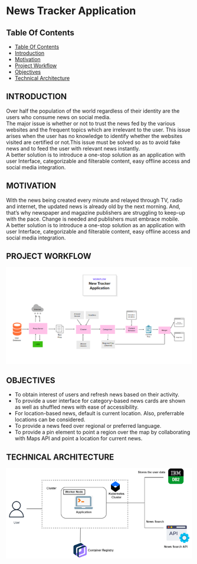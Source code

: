 
# News Tracker Application

## Table Of Contents

- [Table Of Contents](#table-of-contents)
- [Introduction](#introduction)
- [Motivation](#motivation)
- [Project Workflow](#project-workflow)
- [Objectives](#objectives)
- [Technical Architecture](#technical-architecture)

## INTRODUCTION
 
Over half the population of the world regardless of their identity are the users who consume news on social media.<br/>
The major issue is whether or not to trust the news fed by the various websites and the frequent topics which are irrelevant to the user. This issue arises when the user has no knowledge to identify whether the websites visited are certified or not.This issue must be solved so as to avoid fake news and to feed the user with relevant news instantly.<br/>
A better solution is to introduce a one-stop solution as an application with user Interface, categorizable and filterable content, easy offline access and social media integration.


## MOTIVATION
 
With the news being created every minute and relayed through TV, radio and internet, the updated news is already old by the next morning. And, that’s why newspaper and magazine publishers are struggling to keep-up with the pace. Change is needed and publishers must embrace mobile.<br/>
A better solution is to introduce a one-stop solution as an application with user Interface, categorizable and filterable content, easy offline access and social media integration.


## PROJECT WORKFLOW
![Screen Shot](Assessments/Team%20Lead(Siva%20Subramanian%20S)/Assignment%201/images/screenshot.jpg)


## OBJECTIVES
    
* To obtain interest of users and refresh news based on their activity.
* To provide a user interface for category-based news cards are shown as well as shuffled news with ease of accessibility.
* For location-based news, default is current location. Also, preferrable locations can be considered.
* To provide a news feed over regional or preferred language.
* To provide a pin element to point a region over the map by collaborating with Maps API and point a location for     current news.


## TECHNICAL ARCHITECTURE

![Architecture](Assessments/Team%20Lead(Siva%20Subramanian%20S)/Assignment%201/images/technical%20architecture.png)



